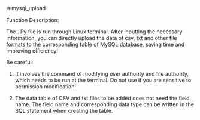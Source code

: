 ＃mysql_upload 

Function Description:

The . Py file is run through Linux terminal. After inputting the necessary information, you can directly upload the data of csv, txt and other file formats to the corresponding table of MySQL database, saving time and improving efficiency!

Be careful:

1. It involves the command of modifying user authority and file authority, which needs to be run at the terminal. Do not use if you are sensitive to permission modification!

2. The data table of CSV and txt files to be added does not need the field name. The field name and corresponding data type can be written in the SQL statement when creating the table.
